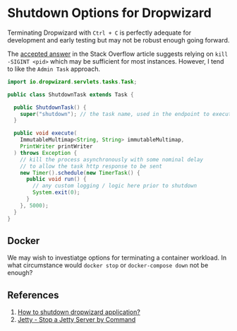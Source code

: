 # Shutdown Options for Dropwizard

Terminating Dropwizard with `Ctrl + C` is perfectly adequate for development and early testing but may not be robust enough going forward.

The [accepted answer](https://stackoverflow.com/a/26211361/6146580) in the Stack Overflow article suggests relying on `kill -SIGINT <pid>` which may be sufficient for most instances. However, I tend to like the `Admin Task` approach.

```java
import io.dropwizard.servlets.tasks.Task;

public class ShutdownTask extends Task {

  public ShutdownTask() {
    super("shutdown"); // the task name, used in the endpoint to execute it
  }

  public void execute(
    ImmutableMultimap<String, String> immutableMultimap,
    PrintWriter printWriter
  ) throws Exception {
    // kill the process asynchronously with some nominal delay
    // to allow the task http response to be sent
    new Timer().schedule(new TimerTask() {
      public void run() {
        // any custom logging / logic here prior to shutdown
        System.exit(0);
      }
    }, 5000);
  }
}
```

## Docker

We may wish to investiatge options for terminating a container workload. In what circumstance would `docker stop` or `docker-compose down` not be enough?

## References

1. [How to shutdown dropwizard application?](https://stackoverflow.com/a/43463781/6146580)
1. [Jetty - Stop a Jetty Server by Command](https://eureka.ykyuen.info/2010/07/26/jetty-stop-a-jetty-server-by-command/)
